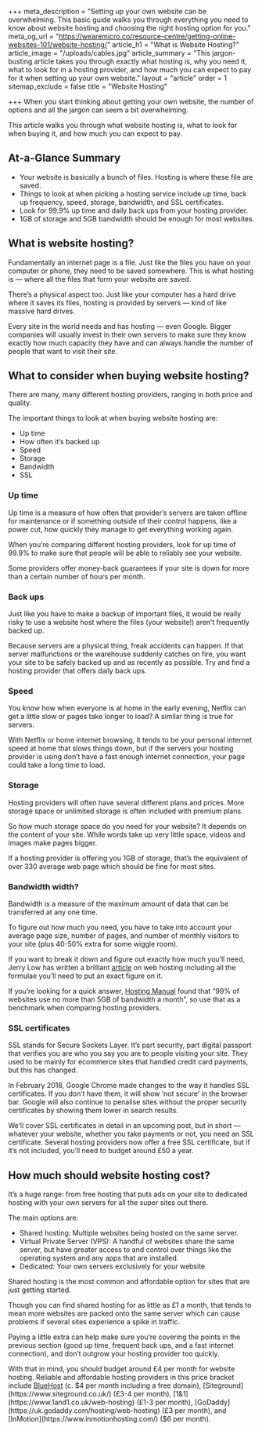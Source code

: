 +++
meta_description = "Setting up your own website can be overwhelming. This basic guide walks you through everything you need to know about website hosting and choosing the right hosting option for you."
meta_og_url = "https://wearemicro.co/resource-centre/getting-online-websites-101/website-hosting/"
article_h1 = "What is Website Hosting?"
article_image = "/uploads/cables.jpg"
article_summary = "This jargon-busting article takes you through exactly what hosting is, why you need it, what to look for in a hosting provider, and how much you can expect to pay for it when setting up your own website."
layout = "article"
order = 1
sitemap_exclude = false
title = "Website Hosting"

+++
When you start thinking about getting your own website, the number of options and all the jargon can seem a bit overwhelming.

This article walks you through what website hosting is, what to look for when buying it, and how much you can expect to pay. 

## At-a-Glance Summary

* Your website is basically a bunch of files. Hosting is where these file are saved. 
* Things to look at when picking a hosting service include up time, back up frequency, speed, storage, bandwidth, and SSL certificates. 
* Look for 99.9% up time and daily back ups from your hosting provider. 
* 1GB of storage and 5GB bandwidth should be enough for most websites.

## What is website hosting? 

Fundamentally an internet page is a file. Just like the files you have on your computer or phone, they need to be saved somewhere. This is what hosting is — where all the files that form your website are saved.

There’s a physical aspect too. Just like your computer has a hard drive where it saves its files, hosting is provided by servers — kind of like massive hard drives.

Every site in the world needs and has hosting — even Google. Bigger companies will usually invest in their own servers to make sure they know exactly how much capacity they have and can always handle the number of people that want to visit their site.

## What to consider when buying website hosting? 

There are many, many different hosting providers, ranging in both price and quality.

The important things to look at when buying website hosting are: 

* Up time 
* How often it’s backed up 
* Speed 
* Storage 
* Bandwidth  
* SSL

### Up time

Up time is a measure of how often that provider’s servers are taken offline for maintenance or if something outside of their control happens, like a power cut, how quickly they manage to get everything working again.

When you’re comparing different hosting providers, look for up time of 99.9% to make sure that people will be able to reliably see your website.

Some providers offer money-back guarantees if your site is down for more than a certain number of hours per month.

### Back ups

Just like you have to make a backup of important files, it would be really risky to use a website host where the files (your website!) aren’t frequently backed up.

Because servers are a physical thing, freak accidents can happen. If that server malfunctions or the warehouse suddenly catches on fire, you want your site to be safely backed up and as recently as possible. Try and find a hosting provider that offers daily back ups.

### Speed

You know how when everyone is at home in the early evening, Netflix can get a little slow or pages take longer to load? A similar thing is true for servers.

With Netflix or home internet browsing, it tends to be your personal internet speed at home that slows things down, but if the servers your hosting provider is using don’t have a fast enough internet connection, your page could take a long time to load. 

### Storage

Hosting providers will often have several different plans and prices. More storage space or unlimited storage is often included with premium plans.

So how much storage space do you need for your website? It depends on the content of your site. While words take up very little space, videos and images make pages bigger.

If a hosting provider is offering you 1GB of storage, that’s the equivalent of over 330 average web page which should be fine for most sites.

### Bandwidth width?

Bandwidth is a measure of the maximum amount of data that can be transferred at any one time.

To figure out how much you need, you have to take into account your average page size, number of pages, and number of monthly visitors to your site (plus 40-50% extra for some wiggle room).

If you want to break it down and figure out exactly how much you’ll need, Jerry Low has written a brilliant [article](https://www.webhostingsecretrevealed.net/blog/web-hosting-guides/how-much-bandwidth-does-your-site-really-need/) on web hosting including all the formulae you’ll need to put an exact figure on it.

If you’re looking for a quick answer, [Hosting Manual](https://www.hostingmanual.net/how-much-bandwidth-and-disk-space-really-need/) found that “99% of websites use no more than 5GB of bandwidth a month”, so use that as a benchmark when comparing hosting providers.

### SSL certificates

SSL stands for Secure Sockets Layer. It’s part security, part digital passport that verifies you are who you say you are to people visiting your site. They used to be mainly for ecommerce sites that handled credit card payments, but this has changed.

In February 2018, Google Chrome made changes to the way it handles SSL certificates. If you don’t have them, it will show ‘not secure’ in the browser bar. Google will also continue to penalise sites without the proper security certificates by showing them lower in search results.

We’ll cover SSL certificates in detail in an upcoming post, but in short — whatever your website, whether you take payments or not, you need an SSL certificate. Several hosting providers now offer a free SSL certificate, but if it’s not included, you’ll need to budget around £50 a year.

## How much should website hosting cost?

It’s a huge range: from free hosting that puts ads on your site to dedicated hosting with your own servers for all the super sites out there.

The main options are: 

* Shared hosting: Multiple websites being hosted on the same server.
* Virtual Private Server (VPS): A handful of websites share the same server, but have greater access to and control over things like the operating system and any apps that are installed. 
* Dedicated: Your own servers exclusively for your website

Shared hosting is the most common and affordable option for sites that are just getting started.

Though you can find shared hosting for as little as £1 a month, that tends to mean more websites are packed onto the same server which can cause problems if several sites experience a spike in traffic.

Paying a little extra can help make sure you’re covering the points in the previous section (good up time, frequent back ups, and a fast internet connection), and don’t outgrow your hosting provider too quickly.

With that in mind, you should budget around £4 per month for website hosting. Reliable and affordable hosting providers in this price bracket include [BlueHost](https://www.bluehost.com/) (c. $4 per month including a free domain), [Siteground](https://www.siteground.co.uk/) (£3-4 per month), [1&1](https://www.1and1.co.uk/web-hosting) (£1-3 per month), [GoDaddy](https://uk.godaddy.com/hosting/web-hosting) (£3 per month), and [InMotion](https://www.inmotionhosting.com/) ($6 per month).